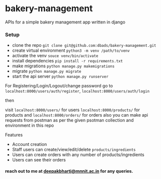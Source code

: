 # bakery-management

APIs for a simple bakery management app written in django

### Setup

- clone the repo `git clone git@github.com:dbads/bakery-management.git`
- create virtual environment `python3 -m venv /path/to/venv`
- activate the venv `souce venv/bin/activate`
- install dependencies `pip install -r requirements.txt`
- make migrations `python manage.py makemigrations`
- migrate `python manage.py migrate`
- start the api server `python manage.py runserver`

For Registering/Login/Logout/change password go to `localhost:8000/users/auth/register`, `localhost:8000/users/auth/login`

then

visit `localhost:8000/users/` for users `localhost:8000/products/` for products and `localhost:8000/orders/` for orders also you can make api requests from postman as per the given psotman collection and environment in this repo

Features

- Account creation
- Staff users can create/view/edit/delete `products/ingredients`
- Users can create orders with any number of products/ingredients
- Users can see their orders

#### reach out to me at <a href="mailto:deepakbharti@mnnit.ac.in">deepakbharti@mnnit.ac.in</a> for any queries.
